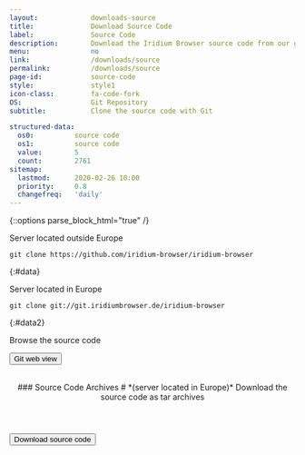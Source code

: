 ```yaml
---
layout:				downloads-source
title:				Download Source Code
label:				Source Code
description:		Download the Iridium Browser source code from our git repository using the command line or simply download the tar.gz file.
menu:				no
link:				/downloads/source
permalink:			/downloads/source
page-id:			source-code
style:				style1
icon-class:			fa-code-fork
OS: 				Git Repository
subtitle:			Clone the source code with Git

structured-data:
  os0:			source code
  os1:			source code
  value:		5
  count:		2761
sitemap:
  lastmod:		2020-02-26 10:00
  priority:		0.8
  changefreq:	'daily'
---
```

{::options parse_block_html="true" /}
<div class="row gtr-200">
<div class="col-6 col-12-small">
Server located outside Europe

	git clone https://github.com/iridium-browser/iridium-browser
{:#data}
</div>
<div class="col-6 col-12-small">
Server located in Europe

	git clone git://git.iridiumbrowser.de/iridium-browser
{:#data2}
</div></div>

Browse the source code
<form action="https://github.com/iridium-browser/iridium-browser">
<button type="submit" title="Git web view" class="button wht icon fa-code-fork">Git web view</button>
</form>

<br/>

<div class="icon os fa-file-code-o"></div>
<header>
### Source Code Archives #
*(server located in Europe)*    
Download the source code as tar archives
</header>
<form action="https://downloads.iridiumbrowser.de/source">
<button type="submit" title="Download source code" class="button download">Download source code</button>
</form>